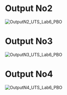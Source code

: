 # Output No2 
![OutputN2_UTS_Lab6_PBO](https://github.com/DheaTaniaSalsabilah092/UTS_Lab6_OOP/assets/114650981/b5701c89-04cc-4ab7-aa91-53b255c34ad2)
# Output No3
![OutputN3_UTS_Lab6_PBO](https://github.com/DheaTaniaSalsabilah092/UTS_Lab6_OOP/assets/114650981/7f4d3f0c-4c71-4142-8cff-88ff76c96e9e)
# Output No4
![OutputN4_UTS_Lab6_PBO](https://github.com/DheaTaniaSalsabilah092/UTS_Lab6_OOP/assets/114650981/376ef7c6-8e5e-4272-90c0-36cdc4f0a20a)
